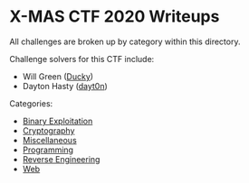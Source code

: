 X-MAS CTF 2020 Writeups
=======================

All challenges are broken up by category within this directory.

Challenge solvers for this CTF include:
  
  * Will Green ([Ducky](https://github.com/wlg0005))
  * Dayton Hasty ([dayt0n](https://github.com/dayt0n))

Categories:

  * [Binary Exploitation](./binary_exploitation)
  * [Cryptography](./crypto)
  * [Miscellaneous](./misc)
  * [Programming](./programming)
  * [Reverse Engineering](./reverse_engineering)
  * [Web](./web)